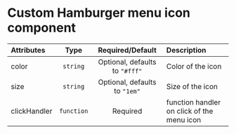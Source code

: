 # Custom Hamburger menu icon component

<table>
    <thead>
        <tr>
            <th style="text-align:left;">Attributes</th>
            <th style="text-align:center;">Type</th>
            <th style="text-align:center;">Required/Default</th>
            <th style="text-align:left;">Description</th>
        </tr>
    </thead>
    <tbody>
        <tr>
            <td style="text-align:left;">color</td>
            <td style="text-align:center;"><code>string</code></td>
            <td style="text-align:center;">Optional, defaults to <code>"#fff"</code></td>
            <td style="text-align:left;">Color of the icon</td>
        </tr>
        <tr>
            <td style="text-align:left;">size</td>
            <td style="text-align:center;"><code>string</code></td>
            <td style="text-align:center;">Optional, defaults to <code>"1em"</code></td>
            <td style="text-align:left;">Size of the icon</td>
        </tr>
        <tr>
            <td style="text-align:left;">clickHandler</td>
            <td style="text-align:center;"><code>function</code></td>
            <td style="text-align:center;">Required</td>
            <td style="text-align:left;">function handler on click of the menu icon</td>
        </tr>
    </tbody>
</table>

